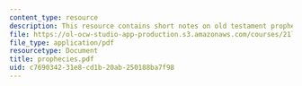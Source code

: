 ```yaml
---
content_type: resource
description: This resource contains short notes on old testament prophecies.
file: https://ol-ocw-studio-app-production.s3.amazonaws.com/courses/21l-458-the-bible-spring-2007/c769034231e8cd1b20ab250188ba7f98_prophecies.pdf
file_type: application/pdf
resourcetype: Document
title: prophecies.pdf
uid: c7690342-31e8-cd1b-20ab-250188ba7f98
---
```

